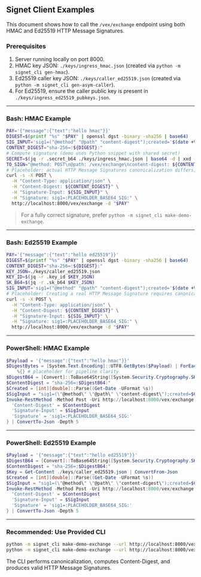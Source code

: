 ## Signet Client Examples

This document shows how to call the `/vex/exchange` endpoint using both HMAC and Ed25519 HTTP Message Signatures.

### Prerequisites

1. Server running locally on port 8000.
2. HMAC key JSON: `./keys/ingress_hmac.json` (created via `python -m signet_cli gen-hmac`).
3. Ed25519 caller key JSON: `./keys/caller_ed25519.json` (created via `python -m signet_cli gen-asym-caller`).
4. For Ed25519, ensure the caller public key is present in `./keys/ingress_ed25519_pubkeys.json`.

---
### Bash: HMAC Example

```bash
PAY='{"message":{"text":"hello hmac"}}'
DIGEST=$(printf "%s" "$PAY" | openssl dgst -binary -sha256 | base64)
SIG_INPUT='sig1=("@method" "@path" "content-digest");created='$(date +%s)';alg="hmac-sha256";keyid="demo-hmac-key"'
CONTENT_DIGEST="sha-256=:${DIGEST}:"
# Compute signature (demo uses Python snippet with shared secret)
SECRET=$(jq -r .secret_b64 ./keys/ingress_hmac.json | base64 -d | xxd -p -c 256)
TO_SIGN="@method: POST\n@path: /vex/exchange\ncontent-digest: ${CONTENT_DIGEST}"
# Placeholder: actual HTTP Message Signatures canonicalization differs; use CLI for production.
curl -s -X POST \
  -H "Content-Type: application/json" \
  -H "Content-Digest: ${CONTENT_DIGEST}" \
  -H "Signature-Input: ${SIG_INPUT}" \
  -H "Signature: sig1=:PLACEHOLDER_BASE64_SIG:" \
  http://localhost:8000/vex/exchange -d "$PAY"
```

> For a fully correct signature, prefer `python -m signet_cli make-demo-exchange`.

---
### Bash: Ed25519 Example

```bash
PAY='{"message":{"text":"hello ed25519"}}'
DIGEST=$(printf "%s" "$PAY" | openssl dgst -binary -sha256 | base64)
CONTENT_DIGEST="sha-256=:${DIGEST}:"
KEY_JSON=./keys/caller_ed25519.json
KEY_ID=$(jq -r .key_id $KEY_JSON)
SK_B64=$(jq -r .sk_b64 $KEY_JSON)
SIG_INPUT='sig1=("@method" "@path" "content-digest");created='$(date +%s)';alg="ed25519";keyid="'${KEY_ID}'"'
# Placeholder: Creating a real HTTP Message Signature requires canonicalization.
curl -s -X POST \
  -H "Content-Type: application/json" \
  -H "Content-Digest: ${CONTENT_DIGEST}" \
  -H "Signature-Input: ${SIG_INPUT}" \
  -H "Signature: sig1=:PLACEHOLDER_BASE64_SIG:" \
  http://localhost:8000/vex/exchange -d "$PAY"
```

---
### PowerShell: HMAC Example

```powershell
$Payload = '{"message":{"text":"hello hmac"}}'
$DigestBytes = [System.Text.Encoding]::UTF8.GetBytes($Payload) | ForEach-Object { $_ } | \
    %{} # placeholder for pipeline clarity
$DigestB64 = [Convert]::ToBase64String([System.Security.Cryptography.SHA256]::Create().ComputeHash([Text.Encoding]::UTF8.GetBytes($Payload)))
$ContentDigest = "sha-256=:$DigestB64:"
$Created = [int][double]::Parse((Get-Date -UFormat %s))
$SigInput = "sig1=(\"@method\" \"@path\" \"content-digest\");created=$Created;alg=\"hmac-sha256\";keyid=\"demo-hmac-key\""
Invoke-RestMethod -Method Post -Uri http://localhost:8000/vex/exchange -Body $Payload -ContentType 'application/json' -Headers @{
  'Content-Digest' = $ContentDigest
  'Signature-Input' = $SigInput
  'Signature' = 'sig1=:PLACEHOLDER_BASE64_SIG:'
} | ConvertTo-Json -Depth 5
```

---
### PowerShell: Ed25519 Example

```powershell
$Payload = '{"message":{"text":"hello ed25519"}}'
$DigestB64 = [Convert]::ToBase64String([System.Security.Cryptography.SHA256]::Create().ComputeHash([Text.Encoding]::UTF8.GetBytes($Payload)))
$ContentDigest = "sha-256=:$DigestB64:"
$Key = Get-Content ./keys/caller_ed25519.json | ConvertFrom-Json
$Created = [int][double]::Parse((Get-Date -UFormat %s))
$SigInput = "sig1=(\"@method\" \"@path\" \"content-digest\");created=$Created;alg=\"ed25519\";keyid=\"$($Key.key_id)\""
Invoke-RestMethod -Method Post -Uri http://localhost:8000/vex/exchange -Body $Payload -ContentType 'application/json' -Headers @{
  'Content-Digest' = $ContentDigest
  'Signature-Input' = $SigInput
  'Signature' = 'sig1=:PLACEHOLDER_BASE64_SIG:'
} | ConvertTo-Json -Depth 5
```

---
### Recommended: Use Provided CLI

```bash
python -m signet_cli make-demo-exchange --url http://localhost:8000/vex/exchange --algo hmac
python -m signet_cli make-demo-exchange --url http://localhost:8000/vex/exchange --algo ed25519 --caller-key ./keys/caller_ed25519.json
```

The CLI performs canonicalization, computes Content-Digest, and produces valid HTTP Message Signatures.
